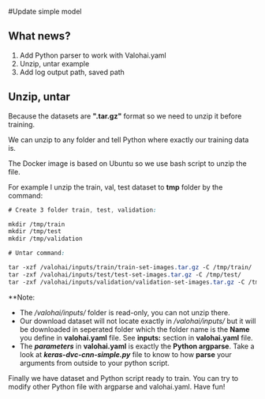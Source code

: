 #Update simple model 

## What news? 
1. Add Python parser to work with Valohai.yaml
2. Unzip, untar example
3. Add log output path, saved path

## Unzip, untar

Because the datasets are **".tar.gz"** format so we need to unzip it before training.

We can unzip to any folder and tell Python where exactly our training data is. 

The Docker image is based on Ubuntu so we use bash script to unzip the file.

For example I unzip the train, val, test dataset to **tmp** folder by the command: 

```css
# Create 3 folder train, test, validation:

mkdir /tmp/train 
mkdir /tmp/test
mkdir /tmp/validation 

# Untar command: 

tar -xzf /valohai/inputs/train/train-set-images.tar.gz -C /tmp/train/
tar -zxf /valohai/inputs/test/test-set-images.tar.gz -C /tmp/test/
tar -zxf /valohai/inputs/validation/validation-set-images.tar.gz -C /tmp/validation/

```
**Note: 

* The _/valohai/inputs/_ folder is read-only, you can not unzip there.
* Our download dataset will not locate exactly in _/valohai/inputs/_ but it will be downloaded in seperated folder which the folder name is the **Name** you define in **valohai.yaml** file. See **inputs:** section in **valohai.yaml** file. 
* The _**parameters**_ in **valohai.yaml** is exactly the **Python argparse**. Take a look at _**keras-dvc-cnn-simple.py**_ file to know to how **parse** your arguments from outside to your python script.

Finally we have dataset and Python script ready to train. You can try to modify other Python file with argparse and valohai.yaml. Have fun! 



    
